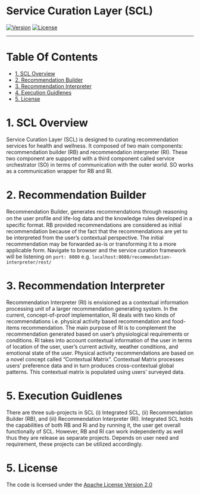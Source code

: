 # Service Curation Layer (SCL)
[![Version](https://img.shields.io/badge/mining%20minds-version%202.5-green.svg)](http://www.miningminds.re.kr/english/)
[![License](https://img.shields.io/badge/Apache%20License%20-Version%202.0-yellowgreen.svg)](https://www.apache.org/licenses/LICENSE-2.0)

--------------------------

# Table Of Contents
- [1. SCL Overview](#1-scl-overview)
- [2. Recommendation Builder](#2-recommendation-builder)
- [3. Recommendation Interpreter](#3-recommendation-interpreter)
- [4. Execution Guidlenes](#4-execution-guidelines)
- [5. License](#5-license)
  
# 1. SCL Overview

Service Curation Layer (SCL) is designed to curating recommendation services for health and wellness. It composed of two main components: recommendation builder (RB) and recommendation interpreter (RI). These two component are supported with a third component called service orchestrator (SO) in terms of communication with the outer world. SO works as a communication wrapper for RB and RI. 

# 2. Recommendation Builder

Recommendation Builder, generates recommendations through reasoning on the user proﬁle and life-log data and the knowledge rules developed in a specific format. RB provided recommendations are considered as initial recommendation because of the fact that the recommendations are yet to be interpreted from the user’s contextual perspective. The initial recommendation may be forwarded as-is or transforming it to a more applicable form.
Navigate to browser and the service curation framework will be listening on `port: 8080`
e.g. `localhost:8080/recommendation-interpreter/rest/`

# 3. Recommendation Interpreter

Recommendation Interpreter (RI) is envisioned as a contextual information processing unit of a larger recommendation generating system. In the current, concept-of-proof implementation, RI deals with two kinds of recommendations i.e. physical activity based recommendation and food-items recommendation. The main purpose of RI is to complement the recommendation generated based on user’s physiological requirements or conditions. RI takes into account contextual information of the user in terms of location of the user, user’s current activity, weather conditions, and emotional state of the user. Physical activity recommendations are based on a novel concept called “Contextual Matrix”. Contextual Matrix processes users’ preference data and in turn produces cross-contextual global patterns. This contextual matrix is populated using users’ surveyed data.

# 5. Execution Guidlenes
There are three sub-projects in SCL (i) Integrated SCL, (ii) Recommendation Builder (RB), and (iii) Recommendation Interpreter (RI). Integrated SCL holds the capabilities of both RB and Ri and by running it, the user get overall functionally of SCL. However, RB and RI can work independently as well thus they are release as separate projects. Depends on user need and requirement, these projects can be utilized accordingly.

# 5. License
The code is licensed under the [Apache License Version 2.0](http://www.apache.org/licenses/LICENSE-2.0)

